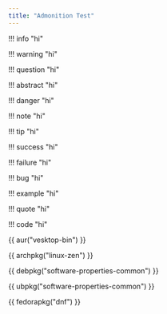 ```yaml
---
title: "Admonition Test"
---
```


!!! info "hi"

!!! warning "hi"

!!! question "hi"

!!! abstract "hi"

!!! danger "hi"

!!! note "hi"

!!! tip "hi"

!!! success "hi"

!!! failure "hi"

!!! bug "hi"

!!! example "hi"

!!! quote "hi"

!!! code "hi"

{{ aur("vesktop-bin") }}

{{ archpkg("linux-zen") }}

{{ debpkg("software-properties-common") }}

{{ ubpkg("software-properties-common") }}

{{ fedorapkg("dnf") }}